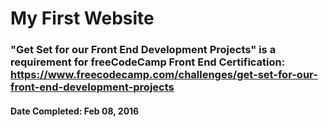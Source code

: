 # **My First Website**
### **"Get Set for our Front End Development Projects"** is a requirement for freeCodeCamp Front End Certification: https://www.freecodecamp.com/challenges/get-set-for-our-front-end-development-projects
#### **Date Completed**: Feb 08, 2016
